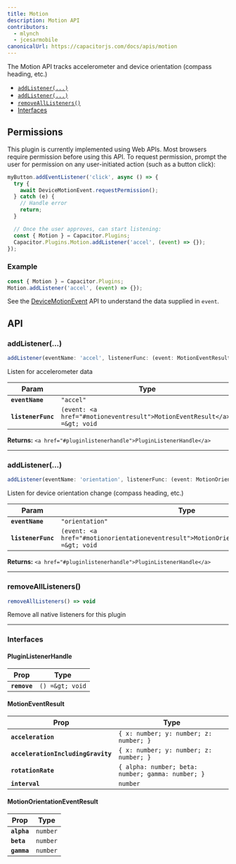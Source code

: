```yaml
---
title: Motion
description: Motion API
contributors:
  - mlynch
  - jcesarmobile
canonicalUrl: https://capacitorjs.com/docs/apis/motion
---
```


<plugin-platforms platforms="pwa,ios,android"></plugin-platforms>

The Motion API tracks accelerometer and device orientation (compass heading, etc.)

- [`addListener(...)`](#addlistener)
- [`addListener(...)`](#addlistener)
- [`removeAllListeners()`](#removealllisteners)
- [Interfaces](#interfaces)

## Permissions

This plugin is currently implemented using Web APIs. Most browsers require permission before using this API. To request permission, prompt the user for permission on any user-initiated action (such as a button click):

```typescript
myButton.addEventListener('click', async () => {
  try {
    await DeviceMotionEvent.requestPermission();
  } catch (e) {
    // Handle error
    return;
  }

  // Once the user approves, can start listening:
  const { Motion } = Capacitor.Plugins;
  Capacitor.Plugins.Motion.addListener('accel', (event) => {});
});
```

### Example

```typescript
const { Motion } = Capacitor.Plugins;
Motion.addListener('accel', (event) => {});
```

See the [DeviceMotionEvent](https://developer.mozilla.org/en-US/docs/Web/API/DeviceMotionEvent) API to understand the data supplied in `event`.

## API

### addListener(...)

```typescript
addListener(eventName: 'accel', listenerFunc: (event: MotionEventResult) => void) => PluginListenerHandle
```

Listen for accelerometer data

| Param              | Type                                                                                |
| ------------------ | ----------------------------------------------------------------------------------- |
| **`eventName`**    | `"accel"`                                                                |
| **`listenerFunc`** | `(event: <a href="#motioneventresult">MotionEventResult</a>) =&gt; void` |

**Returns:** `<a href="#pluginlistenerhandle">PluginListenerHandle</a>`

---

### addListener(...)

```typescript
addListener(eventName: 'orientation', listenerFunc: (event: MotionOrientationEventResult) => void) => PluginListenerHandle
```

Listen for device orientation change (compass heading, etc.)

| Param              | Type                                                                                                      |
| ------------------ | --------------------------------------------------------------------------------------------------------- |
| **`eventName`**    | `"orientation"`                                                                                |
| **`listenerFunc`** | `(event: <a href="#motionorientationeventresult">MotionOrientationEventResult</a>) =&gt; void` |

**Returns:** `<a href="#pluginlistenerhandle">PluginListenerHandle</a>`

---

### removeAllListeners()

```typescript
removeAllListeners() => void
```

Remove all native listeners for this plugin

---

### Interfaces

#### PluginListenerHandle

| Prop         | Type                       |
| ------------ | -------------------------- |
| **`remove`** | `() =&gt; void` |

#### MotionEventResult

| Prop                               | Type                                                         |
| ---------------------------------- | ------------------------------------------------------------ |
| **`acceleration`**                 | `{ x: number; y: number; z: number; }`            |
| **`accelerationIncludingGravity`** | `{ x: number; y: number; z: number; }`            |
| **`rotationRate`**                 | `{ alpha: number; beta: number; gamma: number; }` |
| **`interval`**                     | `number`                                          |

#### MotionOrientationEventResult

| Prop        | Type                |
| ----------- | ------------------- |
| **`alpha`** | `number` |
| **`beta`**  | `number` |
| **`gamma`** | `number` |
